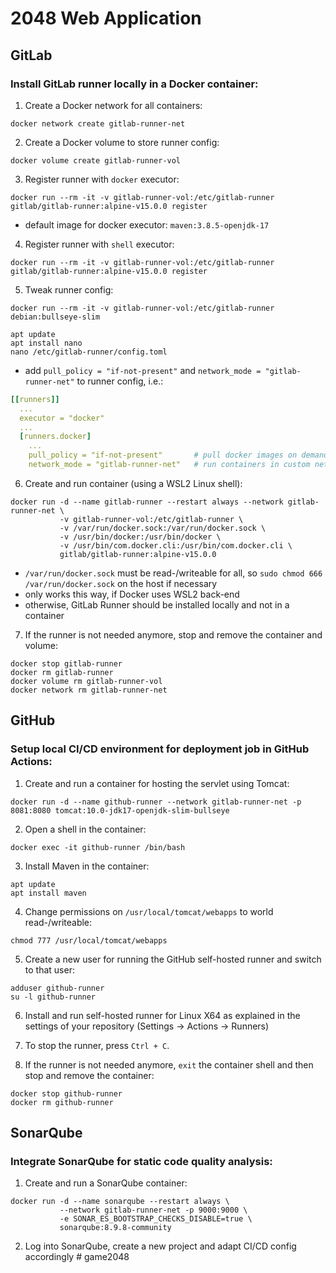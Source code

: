 # 2048 Web Application

## GitLab

### Install GitLab runner locally in a Docker container:

1. Create a Docker network for all containers:
```shell
docker network create gitlab-runner-net
```

2. Create a Docker volume to store runner config:
```shell
docker volume create gitlab-runner-vol
```

3. Register runner with ```docker``` executor:
```shell
docker run --rm -it -v gitlab-runner-vol:/etc/gitlab-runner gitlab/gitlab-runner:alpine-v15.0.0 register
```
 * default image for docker executor: ```maven:3.8.5-openjdk-17```

4. Register runner with ```shell``` executor:
```shell
docker run --rm -it -v gitlab-runner-vol:/etc/gitlab-runner gitlab/gitlab-runner:alpine-v15.0.0 register
```

5. Tweak runner config:
```shell
docker run --rm -it -v gitlab-runner-vol:/etc/gitlab-runner debian:bullseye-slim

apt update
apt install nano
nano /etc/gitlab-runner/config.toml
```
 * add ```pull_policy = "if-not-present"``` and ```network_mode = "gitlab-runner-net"``` to runner config, i.e.:
```yaml
[[runners]]
  ...
  executor = "docker"
  ...
  [runners.docker]
    ...
    pull_policy = "if-not-present"       # pull docker images on demand and not always
    network_mode = "gitlab-runner-net"   # run containers in custom network
```

6. Create and run container (using a WSL2 Linux shell):
```shell
docker run -d --name gitlab-runner --restart always --network gitlab-runner-net \
           -v gitlab-runner-vol:/etc/gitlab-runner \
           -v /var/run/docker.sock:/var/run/docker.sock \
           -v /usr/bin/docker:/usr/bin/docker \
           -v /usr/bin/com.docker.cli:/usr/bin/com.docker.cli \
           gitlab/gitlab-runner:alpine-v15.0.0
```
 * ```/var/run/docker.sock``` must be read-/writeable for all, so ```sudo chmod 666 /var/run/docker.sock``` on the host if necessary
 * only works this way, if Docker uses WSL2 back-end
 * otherwise, GitLab Runner should be installed locally and not in a container

7. If the runner is not needed anymore, stop and remove the container and volume:
```shell
docker stop gitlab-runner
docker rm gitlab-runner
docker volume rm gitlab-runner-vol
docker network rm gitlab-runner-net
```

## GitHub

### Setup local CI/CD environment for deployment job in GitHub Actions:

1. Create and run a container for hosting the servlet using Tomcat:
```shell
docker run -d --name github-runner --network gitlab-runner-net -p 8081:8080 tomcat:10.0-jdk17-openjdk-slim-bullseye
```

2. Open a shell in the container:
```shell
docker exec -it github-runner /bin/bash
```

3. Install Maven in the container:
```shell
apt update
apt install maven
```

4. Change permissions on ```/usr/local/tomcat/webapps``` to world read-/writeable:
```shell
chmod 777 /usr/local/tomcat/webapps
```

5. Create a new user for running the GitHub self-hosted runner and switch to that user:
```shell
adduser github-runner
su -l github-runner
```

6. Install and run self-hosted runner for Linux X64 as explained in the settings of your repository (Settings &rarr; Actions &rarr; Runners)

7. To stop the runner, press ```Ctrl + C```.

8. If the runner is not needed anymore, ```exit``` the container shell and then stop and remove the container:
```shell
docker stop github-runner
docker rm github-runner
```

## SonarQube

### Integrate SonarQube for static code quality analysis:

1. Create and run a SonarQube container:
```shell
docker run -d --name sonarqube --restart always \
           --network gitlab-runner-net -p 9000:9000 \
           -e SONAR_ES_BOOTSTRAP_CHECKS_DISABLE=true \
           sonarqube:8.9.8-community
```

2. Log into SonarQube, create a new project and adapt CI/CD config accordingly
#   g a m e 2 0 4 8  
 